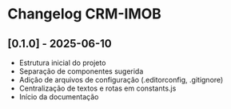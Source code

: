 # Changelog CRM-IMOB

## [0.1.0] - 2025-06-10
- Estrutura inicial do projeto
- Separação de componentes sugerida
- Adição de arquivos de configuração (.editorconfig, .gitignore)
- Centralização de textos e rotas em constants.js
- Início da documentação

